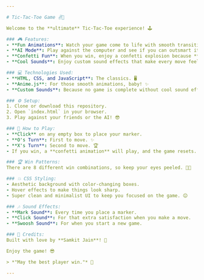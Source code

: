 ```yaml
---

# Tic-Tac-Toe Game ✌️🔲

Welcome to the **ultimate** Tic-Tac-Toe experience! 🕹️

### 🎮 Features:
- **Fun Animations**: Watch your game come to life with smooth transitions and slick effects. Each turn feels like an epic battle between the X's and O's!
- **AI Mode**: Play against the computer and see if you can outsmart it! 🧠🤖
- **Confetti Fun**: When you win, enjoy a confetti explosion because **you deserve it**. 🎉
- **Cool Sounds**: Enjoy custom sound effects that make every move feel satisfying. 🔊

### 💻 Technologies Used:
- **HTML, CSS, and JavaScript**: The classics. 🖥️
- **Anime.js**: For those smooth animations, baby! ✨
- **Custom Sounds**: Because no game is complete without cool sound effects.

### ⚙️ Setup:
1. Clone or download this repository.
2. Open `index.html` in your browser.
3. Play against your friends or the AI! 😎

### 🚀 How to Play:
- **Click** on any empty box to place your marker.
- **O's Turn**: First to move. ✨
- **X's Turn**: Second to move. 🏆
- If you win, a **confetti animation** will play, and the game resets. 🎊

### 🏆 Win Patterns:
There are 8 different win combinations, so keep your eyes peeled. 👀💥

### 💥 CSS Styling:
- Aesthetic background with color-changing boxes.
- Hover effects to make things look sharp.
- Super clean and minimalist UI to keep you focused on the game. 😌

### 🎶 Sound Effects:
- **Mark Sound**: Every time you place a marker.
- **Click Sound**: For that extra satisfaction when you make a move.
- **Swoosh Sound**: For when you start a new game.

### 🖤 Credits:
Built with love by **Samkit Jain**! 🤘

Enjoy the game! 😎

> *"May the best player win."* 🏅

---
```

